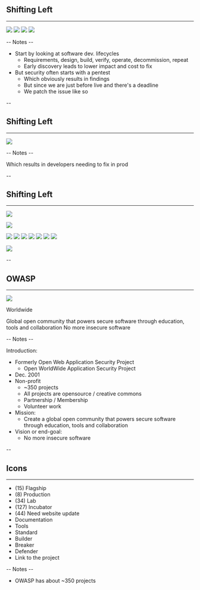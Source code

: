 ## Shifting Left
<hr />

![](pics/ssdlc/SDLC.png)<!-- .element style="box-shadow:none; position: fixed; left: 100px; top: 400px; width: 800px; " -->
![](pics/ssdlc/bug_cost.jpg)<!-- .element style="z-index: -100; box-shadow:none; position: fixed; left: 40px; bottom: 25px; width: 750px;" class="fragment" data-fragment-index="0" -->
![](pics/ssdlc/SSDLC_Pentest.png)<!-- .element style="box-shadow:none; position: fixed; left: 570px; top: 320px;" class="fragment" data-fragment-index="1" -->
![](pics/ssdlc/security_afterthought.gif)<!-- .element style="position: fixed; box-shadow:none; width: 900px; bottom: 70px;" class="fragment center-x" data-fragment-index="2" -->


-- Notes --

* Start by looking at software dev. lifecycles
  * Requirements, design, build, verify, operate, decommission, repeat
  * Early discovery leads to lower impact and cost to fix
* But security often starts with a pentest
  * Which obviously results in findings
  * But since we are just before live and there's a deadline
  * We patch the issue like so

--

## Shifting Left
<hr />

![](pics/meme/maintainability/fixing_bugs_in_prod.jpeg)<!-- .element class="center-xy" style="position: fixed; box-shadow:none; width: 850px;"  -->


-- Notes --

Which results in developers needing to fix in prod


--

## Shifting Left
<hr />

![](pics/ssdlc/bug_cost.jpg)<!-- .element style="z-index: -100; box-shadow:none; position: fixed; left: 40px; bottom: 25px; width: 750px;" -->

![](pics/ssdlc/SDLC.png)<!-- .element style="box-shadow:none; position: fixed; left: 100px; top: 400px; width: 800px; " -->

![](pics/ssdlc/SSDLC_Risk.png)<!-- .element style="box-shadow:none; position: fixed; left: 130px; top: 320px;" class="fragment" data-fragment-index="0" -->
![](pics/ssdlc/SSDLC_Threat.png)<!-- .element style="box-shadow:none; position: fixed; left: 240px; top: 320px;" class="fragment" data-fragment-index="0" -->
![](pics/ssdlc/SSDLC_Static.png)<!-- .element style="box-shadow:none; position: fixed; left: 350px; top: 320px;" class="fragment" data-fragment-index="0" -->
![](pics/ssdlc/SSDLC_Dynamic.png)<!-- .element style="box-shadow:none; position: fixed; left: 460px; top: 320px;" class="fragment" data-fragment-index="0" -->
![](pics/ssdlc/SSDLC_Pentest.png)<!-- .element style="box-shadow:none; position: fixed; left: 570px; top: 320px;"  -->
![](pics/ssdlc/SSDLC_Config.png)<!-- .element style="box-shadow:none; position: fixed; left: 680px; top: 320px;" class="fragment" data-fragment-index="0" -->
![](pics/ssdlc/SSDLC_Cleanup.png)<!-- .element style="box-shadow:none; position: fixed; left: 780px; top: 320px;" class="fragment" data-fragment-index="0" -->

![](pics/ssdlc/SSDLC_Left.png)<!-- .element style="box-shadow:none; position: fixed; left: 300px; top: 220px;" class="fragment" data-fragment-index="3" -->


--

## OWASP
<hr />

![](./pics/OWASP_top10/owasp_logo.png)<!-- .element class="center-xy" style="position: fixed; box-shadow:none; width: 500px;"  -->

<span>Worldwide</span><!-- .element class="fragment" style="font-size: 24px; font-weight: bold; display: block; opacity: 1; transform: rotate(-25deg); background-color: white; color: red; position: fixed; top: 400px; left: 450px; width: 90px; height: 23px;" -->

<span>Global open community that powers secure software through education, tools and collaboration</span><!-- .element class="fragment center-x" style="font-size: 20px; position: fixed; bottom: 150px; width: 900px;" -->
<span>No more insecure software</span><!-- .element class="fragment center-x" style="font-size: 80px; position: fixed; bottom: 50px; width: 900px;" -->


-- Notes --

Introduction:
* Formerly Open Web Application Security Project
  * Open WorldWide Application Security Project
* Dec. 2001
* Non-profit
  * ~350 projects
  * All projects are opensource / creative commons
  * Partnership / Membership
  * Volunteer work
* Mission:
  * Create a global open community that powers secure software through education, tools and collaboration
* Vision or end-goal:
  * No more insecure software

--



## Icons
<hr />

* <i class="fas fa-xs fa-flag"> </i> (15) Flagship
* <i class="fas fa-xs fa-industry"> </i> (8) Production
* <i class="fas fa-xs fa-flask"> </i> (34) Lab
* <i class="fas fa-xs fa-egg"> </i> (127) Incubator
* <i class="fas fa-xs fa-question"> </i> (44) Need website update
* <i class="fas fa-xs fa-book"> </i> Documentation
* <i class="fas fa-xs fa-tools"> </i> Tools
* <i class="fas fa-xs fa-book-open"> </i> Standard
* <i class="fas fa-xs fa-toolbox"> </i> Builder
* <i class="fas fa-xs fa-user-secret"> </i> Breaker
* <i class="fas fa-xs fa-shield"> </i> Defender
* <a class="fas fa-xs fa-external-link" target="_blank" href="https://owasp.org/www-project-thick-client-top-10/"> </a> Link to the project

-- Notes --

* OWASP has about ~350 projects

